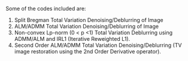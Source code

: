 Some of the codes included are:

1. Split Bregman Total Variation Denoising/Deblurring of Image
2. ALM/ADMM Total Variation Denoising/Deblurring of Image
3. Non-convex Lp-norm (0 < p <1) Total Variation Deblurring using ADMM/ALM and IRL1 (Iterative Reweighted L1).
4. Second Order ALM/ADMM Total Variation Denoising/Deblurring (TV image restoration using the 2nd Order Derivative operator). 
